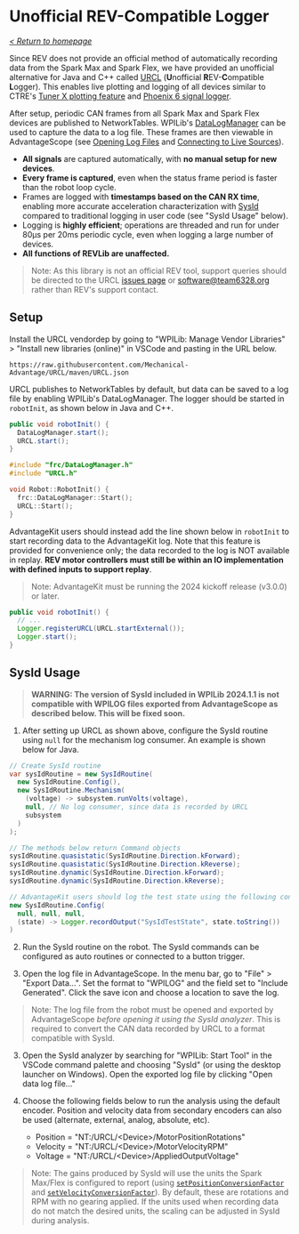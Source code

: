 # Unofficial REV-Compatible Logger

_[< Return to homepage](/docs/INDEX.md)_

Since REV does not provide an official method of automatically recording data from the Spark Max and Spark Flex, we have provided an unofficial alternative for Java and C++ called [URCL](https://github.com/Mechanical-Advantage/URCL) (**U**nofficial **R**EV-**C**ompatible **L**ogger). This enables live plotting and logging of all devices similar to CTRE's [Tuner X plotting feature](https://v6.docs.ctr-electronics.com/en/latest/docs/tuner/plotting.html) and [Phoenix 6 signal logger](https://pro.docs.ctr-electronics.com/en/latest/docs/api-reference/api-usage/signal-logging.html).

After setup, periodic CAN frames from all Spark Max and Spark Flex devices are published to NetworkTables. WPILib's [DataLogManager](https://docs.wpilib.org/en/stable/docs/software/telemetry/datalog.html) can be used to capture the data to a log file. These frames are then viewable in AdvantageScope (see [Opening Log Files](/docs/OPEN-FILE.md) and [Connecting to Live Sources](/docs/OPEN-LIVE.md)).

- **All signals** are captured automatically, with **no manual setup for new devices**.
- **Every frame is captured**, even when the status frame period is faster than the robot loop cycle.
- Frames are logged with **timestamps based on the CAN RX time**, enabling more accurate acceleration characterization with [SysId](https://docs.wpilib.org/en/stable/docs/software/pathplanning/system-identification/introduction.html) compared to traditional logging in user code (see "SysId Usage" below).
- Logging is **highly efficient**; operations are threaded and run for under 80µs per 20ms periodic cycle, even when logging a large number of devices.
- **All functions of REVLib are unaffected.**

> Note: As this library is not an official REV tool, support queries should be directed to the URCL [issues page](https://github.com/Mechanical-Advantage/URCL/issues) or software@team6328.org rather than REV's support contact.

## Setup

Install the URCL vendordep by going to "WPILib: Manage Vendor Libraries" > "Install new libraries (online)" in VSCode and pasting in the URL below.

```
https://raw.githubusercontent.com/Mechanical-Advantage/URCL/maven/URCL.json
```

URCL publishes to NetworkTables by default, but data can be saved to a log file by enabling WPILib's DataLogManager. The logger should be started in `robotInit`, as shown below in Java and C++.

```java
public void robotInit() {
  DataLogManager.start();
  URCL.start();
}
```

```cpp
#include "frc/DataLogManager.h"
#include "URCL.h"

void Robot::RobotInit() {
  frc::DataLogManager::Start();
  URCL::Start();
}
```

AdvantageKit users should instead add the line shown below in `robotInit` to start recording data to the AdvantageKit log. Note that this feature is provided for convenience only; the data recorded to the log is NOT available in replay. **REV motor controllers must still be within an IO implementation with defined inputs to support replay**.

> Note: AdvantageKit must be running the 2024 kickoff release (v3.0.0) or later.

```java
public void robotInit() {
  // ...
  Logger.registerURCL(URCL.startExternal());
  Logger.start();
}
```

## SysId Usage

> **WARNING: The version of SysId included in WPILib 2024.1.1 is not compatible with WPILOG files exported from AdvantageScope as described below. This will be fixed soon.**

1. After setting up URCL as shown above, configure the SysId routine using `null` for the mechanism log consumer. An example is shown below for Java.

```java
// Create SysId routine
var sysIdRoutine = new SysIdRoutine(
  new SysIdRoutine.Config(),
  new SysIdRoutine.Mechanism(
    (voltage) -> subsystem.runVolts(voltage),
    null, // No log consumer, since data is recorded by URCL
    subsystem
  )
);

// The methods below return Command objects
sysIdRoutine.quasistatic(SysIdRoutine.Direction.kForward);
sysIdRoutine.quasistatic(SysIdRoutine.Direction.kReverse);
sysIdRoutine.dynamic(SysIdRoutine.Direction.kForward);
sysIdRoutine.dynamic(SysIdRoutine.Direction.kReverse);

// AdvantageKit users should log the test state using the following configuration
new SysIdRoutine.Config(
  null, null, null,
  (state) -> Logger.recordOutput("SysIdTestState", state.toString())
)
```

2. Run the SysId routine on the robot. The SysId commands can be configured as auto routines or connected to a button trigger.

3. Open the log file in AdvantageScope. In the menu bar, go to "File" > "Export Data...". Set the format to "WPILOG" and the field set to "Include Generated". Click the save icon and choose a location to save the log.

> Note: The log file from the robot must be opened and exported by AdvantageScope _before opening it using the SysId analyzer_. This is required to convert the CAN data recorded by URCL to a format compatible with SysId.

3. Open the SysId analyzer by searching for "WPILib: Start Tool" in the VSCode command palette and choosing "SysId" (or using the desktop launcher on Windows). Open the exported log file by clicking "Open data log file..."

4. Choose the following fields below to run the analysis using the default encoder. Position and velocity data from secondary encoders can also be used (alternate, external, analog, absolute, etc).

   - Position = "NT:/URCL/&lt;Device&gt;/MotorPositionRotations"
   - Velocity = "NT:/URCL/&lt;Device&gt;/MotorVelocityRPM"
   - Voltage = "NT:/URCL/&lt;Device&gt;/AppliedOutputVoltage"

> Note: The gains produced by SysId will use the units the Spark Max/Flex is configured to report (using [`setPositionConversionFactor`](<https://codedocs.revrobotics.com/java/com/revrobotics/relativeencoder#setPositionConversionFactor(double)>) and [`setVelocityConversionFactor`](<https://codedocs.revrobotics.com/java/com/revrobotics/relativeencoder#setVelocityConversionFactor(double)>)). By default, these are rotations and RPM with no gearing applied. If the units used when recording data do not match the desired units, the scaling can be adjusted in SysId during analysis.
